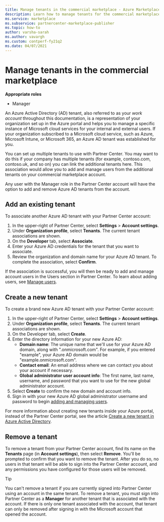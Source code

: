 ```yaml
---
title: Manage tenants in the commercial marketplace - Azure Marketplace
description: Learn how to manage tenants for the commercial marketplace program in Partner Center.
ms.service: marketplace
ms.subservice: partnercenter-marketplace-publisher
ms.topic: how-to
author: varsha-sarah
ms.author: vavargh
ms.custom: contperf-fy21q2
ms.date: 04/07/2021
---
```


# Manage tenants in the commercial marketplace

**Appropriate roles**

- Manager

An Azure Active Directory (AD) tenant, also referred to as your *work account* throughout this documentation, is a representation of your organization set up in the Azure portal and helps you to manage a specific instance of Microsoft cloud services for your internal and external users. If your organization subscribed to a Microsoft cloud service, such as Azure, Microsoft Intune, or Microsoft 365, an Azure AD tenant was established for you.

You can set up multiple tenants to use with Partner Center. You may want to do this if your company has multiple tenants (for example, contoso.com, contoso.uk, and so on) you can link the additional tenants here. This association would allow you to add and manage users from the additional tenants on your commercial marketplace account.

Any user with the Manager role in the Partner Center account will have the option to add and remove Azure AD tenants from the account.

## Add an existing tenant

To associate another Azure AD tenant with your Partner Center account:

1. In the upper-right of Partner Center, select **Settings** > **Account settings**.
1. Under **Organization profile**, select **Tenants**. The current tenant associations are shown.
1. On the **Developer** tab, select **Associate**.
1. Enter your Azure AD credentials for the tenant that you want to associate.
1. Review the organization and domain name for your Azure AD tenant. To complete the association, select **Confirm**.

If the association is successful, you will then be ready to add and manage account users in the Users section in Partner Center. To learn about adding users, see [Manage users](add-manage-users.md).

## Create a new tenant

To create a brand new Azure AD tenant with your Partner Center account:

1. In the upper-right of Partner Center, select **Settings** > **Account settings**.
1. Under **Organization profile**, select **Tenants**. The current tenant associations are shown.
1. On the Developer tab, select **Create**.
1. Enter the directory information for your new Azure AD:
    - **Domain name**: The unique name that we'll use for your Azure AD domain, along with ".onmicrosoft.com". For example, if you entered "example", your Azure AD domain would be "example.onmicrosoft.com".
    - **Contact email**: An email address where we can contact you about your account if necessary.
    - **Global administrator user account info**: The first name, last name, username, and password that you want to use for the new global administrator account.
1. Select **Create** to confirm the new domain and account info.
1. Sign in with your new Azure AD global administrator username and password to begin [adding and managing users](add-manage-users.md).

For more information about creating new tenants inside your Azure portal, instead of the Partner Center portal, see the article [Create a new tenant in Azure Active Directory](../active-directory/fundamentals/active-directory-access-create-new-tenant.md).

## Remove a tenant

To remove a tenant from your Partner Center account, find its name on the **Tenants** page (in **Account settings**), then select **Remove**. You'll be prompted to confirm that you want to remove the tenant. After you do so, no users in that tenant will be able to sign into the Partner Center account, and any permissions you have configured for those users will be removed.

> [!TIP]
> You can't remove a tenant if you are currently signed into Partner Center using an account in the same tenant. To remove a tenant, you must sign into Partner Center as a **Manager** for another tenant that is associated with the account. If there is only one tenant associated with the account, that tenant can only be removed after signing in with the Microsoft account that opened the account.
